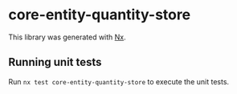 # core-entity-quantity-store

This library was generated with [Nx](https://nx.dev).

## Running unit tests

Run `nx test core-entity-quantity-store` to execute the unit tests.
